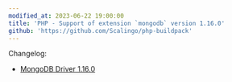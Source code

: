 ```yaml
---
modified_at: 2023-06-22 19:00:00
title: 'PHP - Support of extension `mongodb` version 1.16.0'
github: 'https://github.com/Scalingo/php-buildpack'
---
```


Changelog:

* [MongoDB Driver 1.16.0](https://github.com/mongodb/mongo-php-driver/releases/tag/1.16.0)
